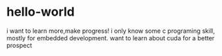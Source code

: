 # hello-world
i want to learn more,make progress!
i only know some c programing skill, mostly for embedded development.
want to learn about cuda for a better prospect
